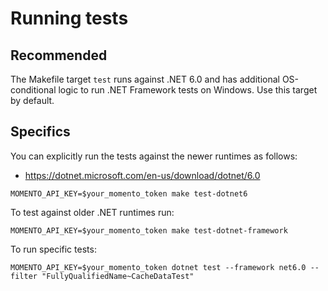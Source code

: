 # Running tests

## Recommended

The Makefile target `test` runs against .NET 6.0 and has additional OS-conditional logic to run .NET Framework tests on Windows. Use this target by default.

## Specifics

You can explicitly run the tests against the newer runtimes as follows:

- https://dotnet.microsoft.com/en-us/download/dotnet/6.0

```
MOMENTO_API_KEY=$your_momento_token make test-dotnet6
```

To test against older .NET runtimes run:

```
MOMENTO_API_KEY=$your_momento_token make test-dotnet-framework
```

To run specific tests:

```
MOMENTO_API_KEY=$your_momento_token dotnet test --framework net6.0 --filter "FullyQualifiedName~CacheDataTest"
```
